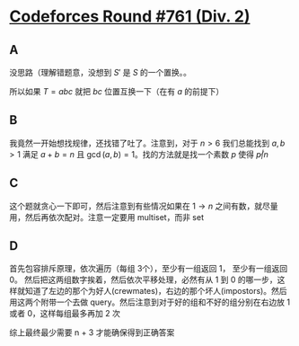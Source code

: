 # [Codeforces Round #761 (Div. 2)](https://codeforces.com/contest/1617/)

## A

没思路（理解错题意，没想到 $S'$ 是 $S$ 的一个置换。。

所以如果 $T=abc$ 就把 $bc$ 位置互换一下（在有 $a$ 的前提下）

## B

我竟然一开始想找规律，还找错了吐了。注意到，对于  $n > 6$ 我们总能找到 $a, b > 1$ 满足 $a + b = n$ 且 $\gcd(a, b) = 1$。找的方法就是找一个素数 $p$ 使得 $p \not | n$

## C

这个题就贪心一下即可，然后注意到有些情况如果在 $1 \to n$ 之间有数，就尽量用，然后再依次配对。注意一定要用 multiset，而非 set

## D

首先包容排斥原理，依次遍历（每组 3个），至少有一组返回 1， 至少有一组返回 0。
然后把这两组数字挨着，然后依次平移处理，必然有从 1 到 0 的哪一步，这样就知道了左边的那个为好人(crewmates)，右边的那个坏人(impostors)。然后用这两个附带一个去做 query。然后注意到对于好的组和不好的组分别在右边放 1 或者 0，这样每组最多再加 2 次

综上最终最少需要 n + 3 才能确保得到正确答案

